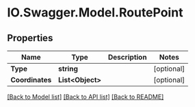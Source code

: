 # IO.Swagger.Model.RoutePoint
## Properties

Name | Type | Description | Notes
------------ | ------------- | ------------- | -------------
**Type** | **string** |  | [optional] 
**Coordinates** | **List&lt;Object&gt;** |  | [optional] 

[[Back to Model list]](../README.md#documentation-for-models) [[Back to API list]](../README.md#documentation-for-api-endpoints) [[Back to README]](../README.md)

